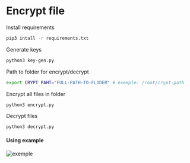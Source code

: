 # Encrypt file
Install requirements
~~~bash
pip3 intall -r requirements.txt
~~~

Generate keys
~~~bash
python3 key-gen.py
~~~

Path to folder for encrypt/decrypt
~~~bash
export CRYPT_PAHT="FULL-PATH-TO-FLODER" # exemple: /root/crypt-path
~~~

Encrypt all files in folder
~~~bash
python3 encrypt.py
~~~

Decrypt files
~~~bash
python3 decrypt.py
~~~

#### Using example
![exemple](https://i.imgur.com/z6aKyfk.gif)